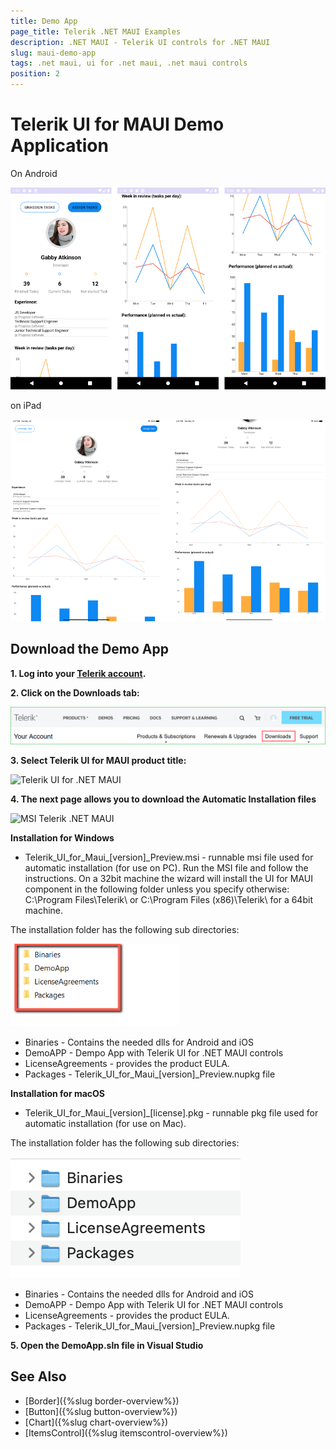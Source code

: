 ```yaml
---
title: Demo App
page_title: Telerik .NET MAUI Examples
description: .NET MAUI - Telerik UI controls for .NET MAUI
slug: maui-demo-app
tags: .net maui, ui for .net maui, .net maui controls
position: 2
---
```


#  Telerik UI for MAUI Demo Application

On Android

![Telerik UI for .NET MAUI Demo Application Folder](images/demo.png)

on iPad

![Telerik UI for .NET MAUI Demo Application Folder](images/demo-ipad.png)

## Download the Demo App

**1. Log into your [Telerik account](https://www.telerik.com/account/).**

**2. Click on the __Downloads__ tab:**

![MAUI Poguct](images/download_product_files_1.png)

**3. Select Telerik UI for MAUI product title:**

![Telerik UI for .NET MAUI](images/download_product_files_2.png)

**4. The next page allows you to download the Automatic Installation files**

![MSI Telerik .NET MAUI](images/download_product_files_3.png)

**Installation for Windows**

* Telerik_UI_for_Maui_[version]_Preview.msi - runnable msi file used for automatic installation (for use on PC). Run the MSI file and follow the instructions. On a 32bit machine the wizard will install the UI for MAUI component in the following folder unless you specify otherwise: C:\Program Files\Telerik\ or C:\Program Files (x86)\Telerik\ for a 64bit machine.

The installation folder has the following sub directories:

![Telerik UI for MAUI Installation Folder](images/telerik-ui-for-maui-installation-folder.png)

* Binaries - Contains the needed dlls for Android and iOS 
* DemoAPP - Dempo App with Telerik UI for .NET MAUI controls
* LicenseAgreements - provides the product EULA.
* Packages - Telerik_UI_for_Maui_[version]_Preview.nupkg file

**Installation for macOS**

* Telerik_UI_for_Maui_[version]_[license].pkg - runnable pkg file used for automatic installation (for use on Mac).

The installation folder has the following sub directories:

![Telerik UI for MAUI Installation Folder](images/installation-macos.png)

* Binaries - Contains the needed dlls for Android and iOS 
* DemoAPP - Dempo App with Telerik UI for .NET MAUI controls
* LicenseAgreements - provides the product EULA.
* Packages - Telerik_UI_for_Maui_[version]_Preview.nupkg file

**5. Open the DemoApp.sln file in Visual Studio**

## See Also

* [Border]({%slug border-overview%})
* [Button]({%slug button-overview%})
* [Chart]({%slug chart-overview%})
* [ItemsControl]({%slug itemscontrol-overview%})
